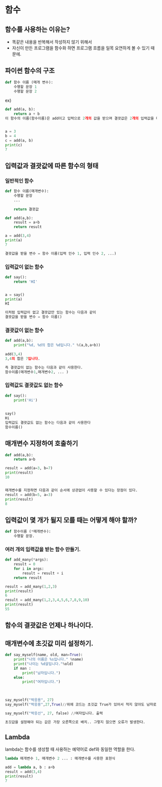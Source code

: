 # 함수

## 함수를 사용하는 이유는?

- 똑같은 내용을 반복해서 작성하지 않기 위해서
- 자신이 만든 프로그램을 함수화 하면 프로그램 흐름을 일목 요연하게 볼 수 있기 때문에.



## 파이썬 함수의 구조

```python
def 함수 이름 (매개 변수):
    수행할 문장 1
    수행할 문장 2
```

 ex)

```python
def add(a, b):
    return a + b
이 함수의 이름(함수이름)은 add이고 입력으로 2개의 값을 받으며 결괏값은 2개의 입력값을 더한 값이다.


a = 3
b = 4
c = add(a, b)
print(c)
7
```

## 입력값과 결괏값에 따른 함수의 형태

### 일반적인 함수

```python
def 함수 이름(매개변수):
    수행할 문장 
    ...
    
    return 결괏값
```

```python
def add(a,b):
    result = a+b
    return result

a = add(3,4)
print(a)
7

결괏값을 받을 변수 = 함수 이름(입력 인수 1, 입력 인수 2, ...)
```



### 입력값이 없는 함수

```python
def say():
    return 'HI'


a = say()
print(a)
HI

이처럼 입력값이 없고 결괏값만 있는 함수는 다음과 같이
결괏값을 받을 변수 = 함수 이름()
```

### 결괏값이 없는 함수

```python
def add(a,b):
    print("%d, %d의 합은 %d입니다." %(a,b,a+b))
    
add(3,4)
3,4의 합은 7입니다. 

즉 결괏값이 없는 함수는 다음과 같이 사용한다. 
함수이름(매개변수1,매개변수2, ... )
```

### 입력값도 결괏값도 없는 함수

```python
def say():
    print('Hi')
    
    
say()
Hi
입력값도 결괏값도 없는 함수는 다음과 같이 사용한다
함수이름()
```

## 매개변수 지정하여 호출하기

```python
def add(a,b):
    return a+b

result = add(a=3, b=7)
print(result)
10


매개변수를 지정하면 다음과 같이 순서에 상관없이 사용할 수 있다는 장점이 있다. 
result = add(b=5, a=3)
print(result)
8
```

## 입력값이 몇 개가 될지 모를 때는 어떻게 해야 할까?

``` python
def 함수이름 (*매개변수):
    수행할 문장.
```



### 여러 개의 입력값을 받는 함수 만들기.

```python
def add_many(*args):
    result = 0
    for i in args:
        result = result + i
    return result    
```

```python
result = add_many(1,2,3)
print(result)
6
result = add_many(1,2,3,4,5,6,7,8,9,10)
print(result)
55
```

## 함수의 결괏값은 언제나 하나이다.

## 매개변수에 초깃값 미리 설정하기.

```python
def say_myself(name, old, man=True):
    print("나의 이름은 %s입니다." %name)
    print("나이는 %d살입니다."%old)
    if man :
        print("남자입니다.")
    else:
        print("여자입니다.")
        
        
        
say_myself("박응용", 27)
say_myself("박응용",27,True)//위에 코드는 초깃값 True가 있어서 적지 않아도 남자로 인식된다. 밑의 코드와 같은 의미.

say_myself("박응선", 27, false) //여자입니다. 출력

초깃값을 설정해야 되는 값은 가장 오른쪽으로 배치.. 그렇지 않으면 오류가 발생한다.
```

## Lambda

lambda는 함수를 생성할 때 사용하는 예약어로 def와 동일한 역할을 한다. 

```python
lambda 매개변수 1, 매개변수 2 ... : 매개변수를 사용한 표현식

add = lambda a, b : a+b
result = add(3,4)
print(result)
7
```

